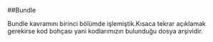 ##Bundle

Bundle kavramını birinci bölümde işlemiştik.Kısaca tekrar açıklamak gerekirse kod bohçası yani kodlarımızın bulunduğu dosya arşividir.
